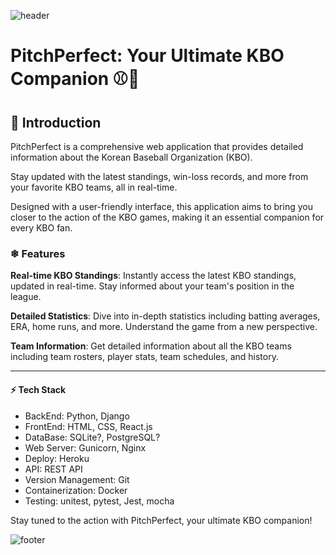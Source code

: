 ![header](https://capsule-render.vercel.app/api?type=waving&color=auto&height=100&section=header&fontSize=90)

# PitchPerfect: Your Ultimate KBO Companion :baseball::billed_cap:

## 🌟 Introduction

PitchPerfect is a comprehensive web application that provides detailed information about the Korean Baseball Organization (KBO).

Stay updated with the latest standings, win-loss records, and more from your favorite KBO teams, all in real-time.

Designed with a user-friendly interface, this application aims to bring you closer to the action of the KBO games, making it an essential companion for every KBO fan.

### ❄ Features

**Real-time KBO Standings**: Instantly access the latest KBO standings, updated in real-time. Stay informed about your team's position in the league.

**Detailed Statistics**: Dive into in-depth statistics including batting averages, ERA, home runs, and more. Understand the game from a new perspective.

**Team Information**: Get detailed information about all the KBO teams including team rosters, player stats, team schedules, and history.

---

#### ⚡ Tech Stack

- BackEnd: Python, Django
- FrontEnd: HTML, CSS, React.js
- DataBase: SQLite?, PostgreSQL?
- Web Server: Gunicorn, Nginx
- Deploy: Heroku
- API: REST API
- Version Management: Git
- Containerization: Docker
- Testing: unitest, pytest, Jest, mocha

Stay tuned to the action with PitchPerfect, your ultimate KBO companion!

![footer](https://capsule-render.vercel.app/api?type=waving&color=auto&height=150&section=footer&fontSize=90)
